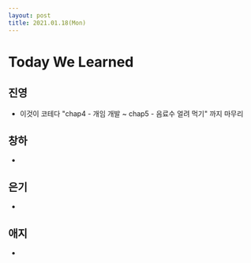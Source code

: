 ```yaml
---
layout: post
title: 2021.01.18(Mon)
---
```

# Today We Learned

## 진영

- 이것이 코테다 "chap4 - 개임 개발 ~ chap5 - 음료수 얼려 먹기" 까지 마무리

## 창하

- 

## 은기

- 

## 애지

- 